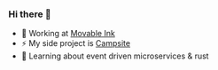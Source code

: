 ### Hi there 👋

<!--
**roger-rodriguez/roger-rodriguez** is a ✨ _special_ ✨ repository because its `README.md` (this file) appears on your GitHub profile.

Here are some ideas to get you started:

- 🔭 I’m currently working on ...
- 🌱 I’m currently learning ...
- 👯 I’m looking to collaborate on ...
- 🤔 I’m looking for help with ...
- 💬 Ask me about ...
- 📫 How to reach me: ...
- 😄 Pronouns: ...
- ⚡ Fun fact: ...
-->

- 🔭 Working at [Movable Ink](https://github.com/movableink)
- ⚡ My side project is [Campsite](https://getcampsite.com)
- 🌱 Learning about event driven microservices & rust
